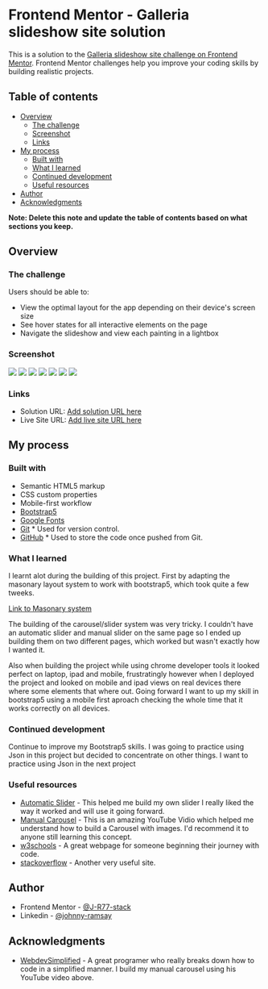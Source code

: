
# Frontend Mentor - Galleria slideshow site solution

This is a solution to the [Galleria slideshow site challenge on Frontend Mentor](https://www.frontendmentor.io/challenges/galleria-slideshow-site-tEA4pwsa6). Frontend Mentor challenges help you improve your coding skills by building realistic projects.

## Table of contents

- [Overview](#overview)
  - [The challenge](#the-challenge)
  - [Screenshot](#screenshot)
  - [Links](#links)
- [My process](#my-process)
  - [Built with](#built-with)
  - [What I learned](#what-i-learned)
  - [Continued development](#continued-development)
  - [Useful resources](#useful-resources)
- [Author](#author)
- [Acknowledgments](#acknowledgments)

**Note: Delete this note and update the table of contents based on what sections you keep.**

## Overview

### The challenge

Users should be able to:

- View the optimal layout for the app depending on their device's screen size
- See hover states for all interactive elements on the page
- Navigate the slideshow and view each painting in a lightbox

### Screenshot

![](assets/images/screenshots/responsiveGallery.png)
![](assets/images/screenshots/largeScreenMain.png)
![](assets/images/screenshots/MediumScreenMain.png)
![](assets/images/screenshots/SmallScreenMain.png)
![](assets/images/screenshots/largeScreenGallery.png)
![](assets/images/screenshots/MediumScreenGallery.png)
![](assets/images/screenshots/SmallScreenGallery.png)

### Links

- Solution URL: [Add solution URL here](https://www.frontendmentor.io/solutions/gallery-slideshow-with-bootstrap5-lRh5ZuG5w_)
- Live Site URL: [Add live site URL here](https://j-r77-stack.github.io/Gallery-slideshow-site/index.html)

## My process

### Built with

- Semantic HTML5 markup
- CSS custom properties
- Mobile-first workflow
- [Bootstrap5](https://getbootstrap.com/)
- [Google Fonts](https://fonts.google.com/)
- [Git](https://git-scm.com/)
      * Used for version control.
- [GitHub](https://github.com/)
      * Used to store the code once pushed from Git. 


### What I learned

I learnt alot during the building of this project. First by adapting the masonary layout system to work with bootstrap5, which took quite a few tweeks.

[Link to Masonary system](https://getbootstrap.com/docs/5.0/examples/masonry/)

The building of the carousel/slider system was very tricky. I couldn't have an automatic slider and manual slider on the same page so I ended up building them on two different pages, which worked but wasn't exactly how I wanted it.

Also when building the project while using chrome developer tools it looked perfect on laptop, ipad and mobile, frustratingly however when I deployed the project and looked on mobile and ipad views on real devices there where some elements that where out. Going forward I want to up my skill in bootstrap5 using a mobile first aproach checking the whole time that it works correctly on all devices.

### Continued development

Continue to improve my Bootstrap5 skills.
I was going to practice using Json in this project but decided to concentrate on other things. I want to practice using Json in the next project


### Useful resources

- [Automatic Slider](https://codepen.io/SitePoint/pen/zqVGQK) - This helped me build my own slider I really liked the way it worked and will use it going forward.
- [Manual Carousel](https://www.youtube.com/watch?v=9HcxHDS2w1s) - This is an amazing YouTube Vidio which helped me understand how to build a Carousel with images. I'd recommend it to anyone still learning this concept.
- [w3schools](https://www.w3schools.com/) - A great webpage for someone beginning their journey with code.
- [stackoverflow](https://stackoverflow.com/) - Another very useful site.


## Author
- Frontend Mentor - [@J-R77-stack](https://www.frontendmentor.io/profile/J-R77-stack)
- Linkedin - [@johnny-ramsay](https://www.linkedin.com/in/johnny-ramsay-developer/)


## Acknowledgments

- [WebdevSimplified](https://courses.webdevsimplified.com/) - A great programer who really breaks down how to code in a simplified manner. I build my manual carousel using his YouTube video above.

